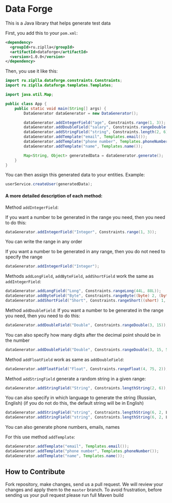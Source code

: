 # Data Forge

This is a Java library that helps generate test data


First, you add this to your `pom.xml`:

```xml
<dependency>
  <groupId>ru.ziplla</groupId>
  <artifactId>dataforge</artifactId>
  <version>1.0.0</version>
</dependency>
```

Then, you use it like this:

```java
import ru.ziplla.dataforge.constraints.Constraints;
import ru.ziplla.dataforge.templates.Templates;

import java.util.Map;

public class App {
    public static void main(String[] args) {
        DataGenerator dataGenerator = new DataGenerator();

        dataGenerator.addIntegerField("age", Constraints.range(1, 3));
        dataGenerator.addDoubleField("salary", Constraints.rangeDouble(1, 1000, 2));
        dataGenerator.addStringField("string", Constraints.length(2, 6));
        dataGenerator.addTemplate("email", Templates.email());
        dataGenerator.addTemplate("phone number", Templates.phoneNumber());
        dataGenerator.addTemplate("name", Templates.name());

        Map<String, Object> generatedData = dataGenerator.generate();
    }
}
```
You can then assign this generated data to your entities.
Example:

```java
userService.createUser(generatedData);
```

#### A more detailed description of each method:

Method ```addIntegerField```:

If you want a number to be generated in the range you need, then you need to do this:

```java
dataGenerator.addIntegerField("Integer", Constraints.range(1, 3));
```

You can write the range in any order

If you want a number to be generated in any range, then you do not need to specify the range

```java
dataGenerator.addIntegerField("Integer");
```

Methods ```addLongField```, ```addByteField```, ```addShortField``` work the same as ```addIntegerField```:

```java
dataGenerator.addLongField("Long", Constraints.rangeLong(44L, 88L));
dataGenerator.addByteField("Byte", Constraints.rangeByte((byte) 2, (byte) 4));
dataGenerator.addShortField("Short", Constraints.rangeShort((short) 1, (short) 5));
```

Method ```addDoubleField```:
If you want a number to be generated in the range you need, then you need to do this:

```java
dataGenerator.addDoubleField("Double", Constraints.rangeDouble(3, 15));
```

You can also specify how many digits after the decimal point should be in the number

```java
dataGenerator.addDoubleField("Double", Constraints.rangeDouble(3, 15, 5));
```

Method ```addFloatField``` work as same as ```addDoubleField```:
```java
dataGenerator.addFloatField("Float", Constraints.rangeFloat(4, 75, 2));
```

Method ```addStringField``` generate a random string in a given range:

```java
dataGenerator.addStringField("String", Constraints.lengthString(2, 6));
```
You can also specify in which language to generate the string (Russian, English) (if you do not do this, the default string will be in English)

```java
dataGenerator.addStringField("string", Constraints.lengthString(6, 2, Language.ru));
dataGenerator.addStringField("string", Constraints.lengthString(6, 2, Language.en));
```

You can also generate phone numbers, emails, names

For this use method ```addTemplate```:
```java
dataGenerator.addTemplate("email", Templates.email());
dataGenerator.addTemplate("phone number", Templates.phoneNumber());
dataGenerator.addTemplate("name", Templates.name());
```

## How to Contribute

Fork repository, make changes, send us a
pull request.
We will review your changes and apply them to the `master` branch. To avoid frustration,
before sending us your pull request please run full Maven build
